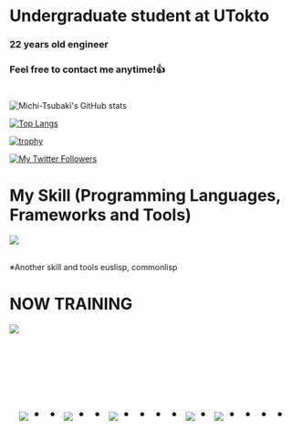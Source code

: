# Undergraduate student at UTokto
### 22 years old engineer
### Feel free to contact me anytime!👍
#
![Michi-Tsubaki's GitHub stats](https://github-readme-stats.vercel.app/api?username=Michi-Tsubaki&show_icons=true&theme=vue-dark)

[![Top Langs](https://github-readme-stats.vercel.app/api/top-langs/?username=Michi-Tsubaki&layout=compact&theme=vue-dark)](https://github.com/anuraghazra/github-readme-stats)

[![trophy](https://github-profile-trophy.vercel.app/?username=Michi-Tsubaki&theme=discord)](https://github.com/ryo-ma/github-profile-trophy)

[![My Twitter Followers](https://badgen.net/twitter/follow/MT20107)](https://twitter.com/MT20107)


# My Skill (Programming Languages, Frameworks and Tools)

<img src="https://skillicons.dev/icons?i=python,julia,latex,ros,R,matlab,github,emacs,vscode,html,discord,slack,gmail,X,instagram" /> <br /><br />

  ※Another skill and tools
  euslisp, commonlisp
  
# NOW TRAINING

<img src="https://skillicons.dev/icons?i=c,cpp" /> <br /><br />


<!-- --------------------------------- :) ---------------------------------- -->

<br><br><br>

<div align="center">
    <h1>
        <img src="https://user-images.githubusercontent.com/44926913/175852850-3fb6c715-1856-41ff-8c1f-94ce3b03b458.gif">・・
        <img src="https://user-images.githubusercontent.com/44926913/175853109-f8850656-6704-4a8a-bee6-9aca154d929b.gif">・・
        <img src="https://user-images.githubusercontent.com/44926913/175853154-5449d974-975e-44a6-ab84-a86031265e40.gif">・・・・
        <img src="https://user-images.githubusercontent.com/44926913/175853109-f8850656-6704-4a8a-bee6-9aca154d929b.gif">・
        <img src="https://user-images.githubusercontent.com/44926913/175853154-5449d974-975e-44a6-ab84-a86031265e40.gif">・・・・
    </h1>
  </div>
<br><br><br>
